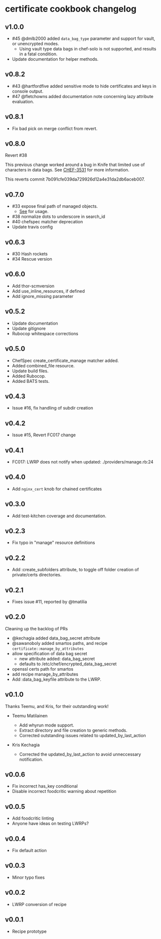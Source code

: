 certificate cookbook changelog
==============================

v1.0.0
------

* #45 @dmlb2000 added `data_bag_type` parameter and support for vault, or unencrypted modes.
  - Using vault type data bags in chef-solo is not supported, and results in a fatal condition.
* Update documentation for helper methods.

v0.8.2
------

* #43 @hartfordfive added sensitive mode to hide certificates and keys in
  console output.
* #47 @fletchowns added documentation note concerning lazy attribute evaluation.

v0.8.1
------

* Fix bad pick on merge conflict from revert.

v0.8.0
------

Revert #38
    
This previous change worked around a bug in Knife that limited use of characters
in data bags.  See [CHEF-3531](https://github.com/chef/chef/pull/1104) for more information.
    
This reverts commit 7b091cfe039da729926d12a4e31da2db6aceb007.
    
v0.7.0
------

* #33 expose final path of managed objects.
  - [See](https://github.com/atomic-penguin/cookbook-certificate#usage_certificate-key-chain-helper-method-usage) for usage.
* #38 normalize dots to underscore in search_id
* #40 chefspec matcher deprecation
* Update travis config 

v0.6.3
------

* #30 Hash rockets
* #34 Rescue version

v0.6.0
------

* Add thor-scmversion
* Add use_inline_resources, if defined
* Add ignore_missing parameter

v0.5.2
------

* Update documentation
* Update gitignore
* Rubocop whitespace corrections 

v0.5.0
------

* ChefSpec create_certificate_manage matcher added.
* Added combined_file resource.
* Update build files.
* Added Rubocop.
* Added BATS tests.

v0.4.3
------

* Issue #16, fix handling of subdir creation

v0.4.2
------

* Issue #15, Revert FC017 change

v0.4.1
------

* FC017: LWRP does not notify when updated: ./providers/manage.rb:24

v0.4.0
------

* Add `nginx_cert` knob for chained certificates

v0.3.0
------

* Add test-kitchen coverage and documentation. 

v0.2.3
------

* Fix typo in "manage" resource definitions

v0.2.2
------

* Add :create_subfolders attribute, to toggle off folder creation of private/certs directories.

v0.2.1
------

* Fixes issue #11, reported by @tmatilia

v0.2.0
------

Cleaning up the backlog of PRs

* @kechagia added data_bag_secret attribute
* @sawanoboly added smartos paths, and recipe `certificate::manage_by_attributes`
* allow specification of data bag secret
  - new attribute added: data_bag_secret
  - defaults to /etc/chef/encrypted_data_bag_secret
* openssl certs path for smartos
* add recipe manage_by_attributes
*  Add :data_bag_keyfile attribute to the LWRP.

v0.1.0
------

Thanks Teemu, and Kris, for their outstanding work!

* Teemu Matilainen
  - Add whyrun mode support.
  - Extract directory and file creation to generic methods.
  - Corrected outstanding issues related to updated_by_last_action
   
* Kris Kechagia
  - Corrected the updated_by_last_action to avoid unneccessary
    notification.

v0.0.6
------

  - Fix incorrect has_key conditional
  - Disable incorrect foodcritic warning about repetition

v0.0.5
------

  - Add foodcritic linting
  - Anyone have ideas on testing LWRPs?

v0.0.4
------

  - Fix default action

v0.0.3
------

  - Minor typo fixes

v0.0.2
------

  - LWRP conversion of recipe

v0.0.1
------

  - Recipe prototype

